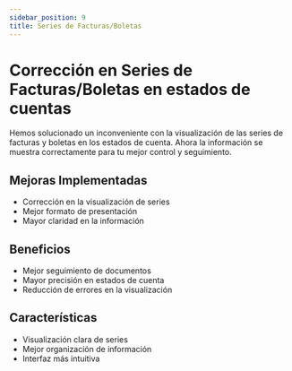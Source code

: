 ```yaml
---
sidebar_position: 9
title: Series de Facturas/Boletas
---
```


# Corrección en Series de Facturas/Boletas en estados de cuentas

Hemos solucionado un inconveniente con la visualización de las series de facturas y boletas en los estados de cuenta. Ahora la información se muestra correctamente para tu mejor control y seguimiento.

## Mejoras Implementadas

- Corrección en la visualización de series
- Mejor formato de presentación
- Mayor claridad en la información

## Beneficios

- Mejor seguimiento de documentos
- Mayor precisión en estados de cuenta
- Reducción de errores en la visualización

## Características

- Visualización clara de series
- Mejor organización de información
- Interfaz más intuitiva 